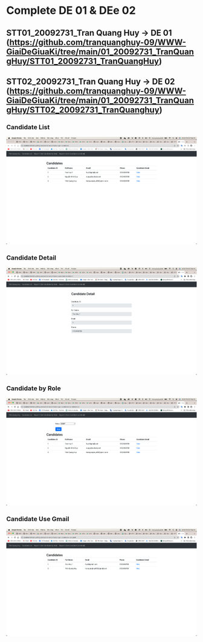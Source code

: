 # Complete DE 01 & DEe 02
## STT01_20092731_Tran Quang Huy -> DE 01 (https://github.com/tranquanghuy-09/WWW-GiaiDeGiuaKi/tree/main/01_20092731_TranQuangHuy/STT01_20092731_TranQuangHuy)
## STT02_20092731_Tran Quang Huy -> DE 02 (https://github.com/tranquanghuy-09/WWW-GiaiDeGiuaKi/tree/main/01_20092731_TranQuangHuy/STT02_20092731_TranQuanghuy)
### Candidate List
![Alt text](image/Candidate_List.png "Candidate List")
### Candidate Detail
![Alt text](image/Candidate_Detail.png "Candidate Detail")
### Candidate by Role
![Alt text](image/Candidates_ByRole.png "Candidate By Role")
### Candidate Use Gmail
![Alt text](image/Candidates_UseGmail.png "Candidate Use Gmail")
